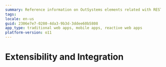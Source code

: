 ```yaml
---
summary: Reference information on OutSystems elements related with REST APIs, SOAP Web Services and SAP integrations. Find how database types map into OutSystems data types.
tags: 
locale: en-us
guid: 2306e7e7-0280-4da3-9b3d-3ddee60b5808
app_type: traditional web apps, mobile apps, reactive web apps
platform-version: o11
---
```


# Extensibility and Integration
